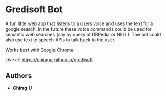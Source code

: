 # Gredisoft Bot

A fun little web app that listens to a users voice and uses the text for a google search. In the future these voice commands could be used for semantic web searches (say by query of DBPedia or NELL). The bot could also use text to speech APIs to talk back to the user. 

Works best with Google Chrome.

Live at: https://chiragu.github.io/gredisoft

## Authors

* **Chirag U**

